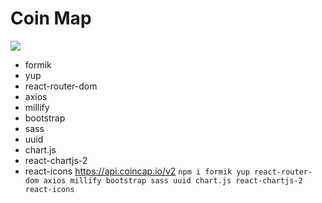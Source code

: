 # Coin Map

![](c.gif)
- formik
- yup
- react-router-dom
- axios
- millify
- bootstrap
- sass
- uuid
- chart.js
- react-chartjs-2
- react-icons
https://api.coincap.io/v2
`npm i formik yup react-router-dom axios millify bootstrap sass uuid chart.js react-chartjs-2 react-icons`
